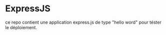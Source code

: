 # ExpressJS

ce repo contient une application express.js de type "hello word" pour téster le déploiement.
